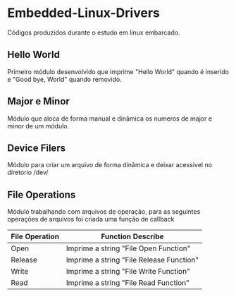 # Embedded-Linux-Drivers
Códigos produzidos durante o estudo em linux embarcado.

## Hello World

Primeiro módulo desenvolvido que imprime "Hello World" quando é inserido e "Good bye, World" quando removido.

## Major e Minor

Módulo que aloca de forma manual e dinâmica os numeros de major e minor de um módulo.

## Device Filers

Módulo para criar um arquivo de forma dinâmica e deixar acessivel no diretorio /dev/

## File Operations

Módulo trabalhando com arquivos de operação, para as seguintes operações de arquivos foi criada uma função de callback

| File Operation  | Function Describe  |
|-----------------|--------------------|
| Open            | Imprime a string "File Open Function"|
| Release         | Imprime a string "File Release Function"|
| Write           | Imprime a string "File Write Function" |
| Read            | Imprime a string "File Read Function"
